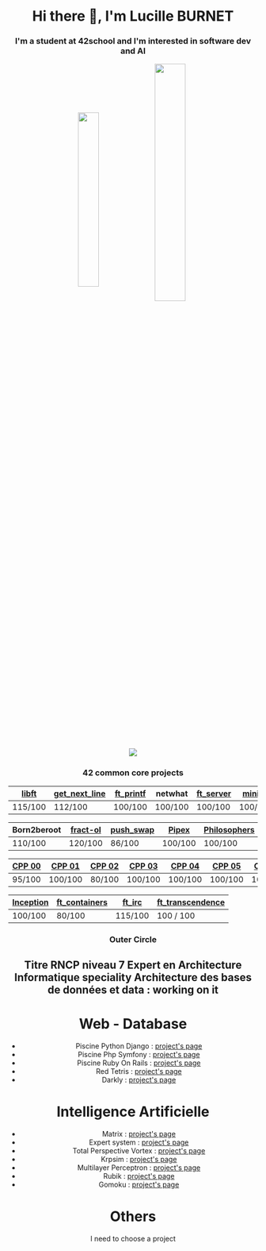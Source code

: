 <h1 align="center">Hi there 👋, I'm Lucille BURNET</h1>
<h3 align="center">I'm a student at 42school and I'm interested in software dev and AI</h3>

<p align="center"><img align="center" src="https://github-readme-stats.vercel.app/api/top-langs?username=aleyra&show_icons=true&locale=en&layout=compact" alt="" height="30%" width="29%"/>&nbsp;<img align="center" src="https://github-readme-stats.vercel.app/api?username=aleyra&show_icons=true&locale=en" alt="" height="35%" width="35%" /></p>

<p align="center"><img align="center" src="https://badge42.vercel.app/api/v2/cl1p78ilq003509ldje8uuiac/stats?cursusId=21&coalitionId=50"/></p>
<div align='center'>
  <h3>42 common core projects</h3>
  
|[libft](https://github.com/aleyra/Libft) | [get_next_line](https://github.com/aleyra/Get_Next_Line) | [ft_printf](https://github.com/aleyra/ft_printf) | netwhat | [ft_server](https://github.com/aleyra/ft_server) | [miniRT](https://github.com/aleyra/miniRT)|
|-----------|-----------|-----------|-----------|-----------|-----------|
|  115/100  |  112/100  |  100/100  |  100/100  |  100/100  |  100/100  |
  
|Born2beroot|[fract-ol](https://github.com/aleyra/fract-ol)|[push_swap](https://github.com/aleyra/Push_swap)| [Pipex](https://github.com/aleyra/Pipex)|[Philosophers](https://github.com/aleyra/Philosopher) | [minishell](https://github.com/aleyra/MiniShell) |
|-----------|-----------|-----------|-----------|-----------|-----------|
|  110/100  |  120/100  |  86/100  |  100/100   |  100/100  |  100/100  |

| [CPP 00](https://github.com/aleyra/CPP-Module-00) | [CPP 01](https://github.com/aleyra/CPP-Module-01) | [CPP 02](https://github.com/aleyra/CPP-Module-02) | [CPP 03](https://github.com/aleyra/CPP-Module-03) | [CPP 04](https://github.com/aleyra/CPP-Module-04) | [CPP 05](https://github.com/aleyra/CPP-Module-05) | [CPP 06](https://github.com/aleyra/CPP-Module-06) | [CPP 07](https://github.com/aleyra/CPP-Module-07) | [CPP 08](https://github.com/aleyra/CPP-Module-08) | 
|-------- | ------- | ------- | ------- | ------- | ------- | ------- | ------- | ------- |
| 95/100 | 100/100 | 80/100 | 100/100 | 100/100 | 100/100 | 100/100 | 100/100 | 100/100 |
  
|[Inception](https://github.com/aleyra/Inception)|[ft_containers](https://github.com/aleyra/ft_containers.git)|[ft_irc](https://github.com/aleyra/ft_irc)|[ft_transcendence](https://github.com/LetoGdT/transcendence)|
| ------------|------------|------------|------------|
| 100/100 | 80/100 | 115/100 | 100 / 100 |

</div>
<div align='center'>
  <h3 align="center">Outer Circle</h3>
  <h2>Titre RNCP niveau 7 Expert en Architecture Informatique speciality Architecture des bases de données et data : working on it</h2>
    <h1>Web - Database</h1>
    <ul>
      <li>Piscine Python Django : <a href="https://projects.intra.42.fr/projects/42cursus-piscine-python-django">project's page</a></li>
      <li>Piscine Php Symfony : <a href="https://projects.intra.42.fr/projects/42cursus-piscine-php-symfony">project's page</a></li>
      <li>Piscine Ruby On Rails : <a href="https://projects.intra.42.fr/projects/42cursus-piscine-ruby-on-rails">project's page</a></li>
      <li>Red Tetris : <a href="https://projects.intra.42.fr/projects/42cursus-red-tetris">project's page</a></li>
      <li>Darkly : <a href="https://projects.intra.42.fr/projects/42cursus-darkly">project's page</a></li>
    </ul>
    <h1>Intelligence Artificielle</h1>
    <ul>
      <li>Matrix : <a href="https://projects.intra.42.fr/projects/matrix">project's page</a></li>
      <li>Expert system : <a href="https://projects.intra.42.fr/projects/42cursus-expert-system">project's page</a></li>
      <li>Total Perspective Vortex : <a href="https://projects.intra.42.fr/projects/42cursus-total-perspective-vortex">project's page</a></li>
      <li>Krpsim : <a href="https://projects.intra.42.fr/projects/42cursus-krpsim">project's page</a></li>
      <li>Multilayer Perceptron : <a href="https://projects.intra.42.fr/projects/42cursus-multilayer-perceptron">project's page</a></li>
      <li>Rubik : <a href="https://projects.intra.42.fr/projects/42cursus-rubik">project's page</a></li>
      <li>Gomoku : <a href="https://projects.intra.42.fr/projects/42cursus-gomoku">project's page</a></li>
    </ul>
    <h1>Others</h1>
    I need to choose a project
  </div>
</div>
<!--
**aleyra/aleyra** is a ✨ _special_ ✨ repository because its `README.md` (this file) appears on your GitHub profile.

Here are some ideas to get you started:

- 🔭 I’m currently working on ...
- 🌱 I’m currently learning ...
- 👯 I’m looking to collaborate on ...
- 🤔 I’m looking for help with ...
- 💬 Ask me about ...
- 📫 How to reach me: ...
- 😄 Pronouns: ...
- ⚡ Fun fact: ...
-->
